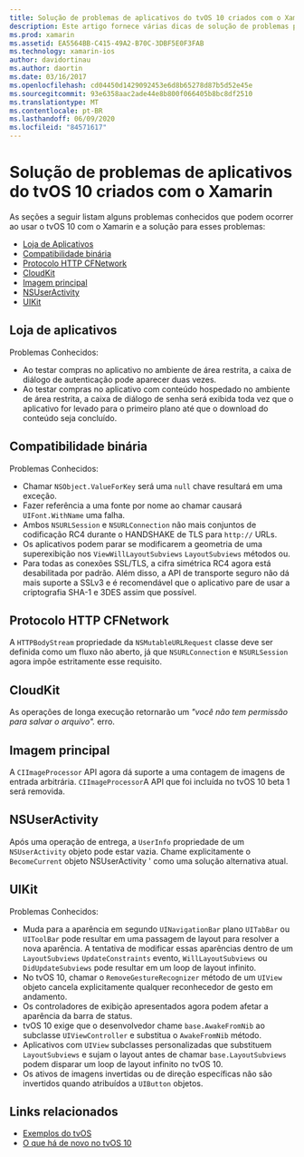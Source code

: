 ```yaml
---
title: Solução de problemas de aplicativos do tvOS 10 criados com o Xamarin
description: Este artigo fornece várias dicas de solução de problemas para trabalhar com o tvOS 10 em aplicativos Xamarin. Ele descreve problemas relacionados à loja de aplicativos, compatibilidade binária, CFNetwork HttpProtocol, CloudKit, imagem principal, NSUserActivity e UIKit.
ms.prod: xamarin
ms.assetid: EA5564BB-C415-49A2-B70C-3DBF5E0F3FAB
ms.technology: xamarin-ios
author: davidortinau
ms.author: daortin
ms.date: 03/16/2017
ms.openlocfilehash: cd04450d1429092453e6d8b65278d87b5d52e45e
ms.sourcegitcommit: 93e6358aac2ade44e8b800f066405b8bc8df2510
ms.translationtype: MT
ms.contentlocale: pt-BR
ms.lasthandoff: 06/09/2020
ms.locfileid: "84571617"
---
```

# <a name="troubleshooting-tvos-10-apps-built-with-xamarin"></a>Solução de problemas de aplicativos do tvOS 10 criados com o Xamarin

As seções a seguir listam alguns problemas conhecidos que podem ocorrer ao usar o tvOS 10 com o Xamarin e a solução para esses problemas:

- [Loja de Aplicativos](#App-Store)
- [Compatibilidade binária](#Binary-Compatibility)
- [Protocolo HTTP CFNetwork](#CFNetwork-HTTP-Protocol)
- [CloudKit](#CloudKit)
- [Imagem principal](#CoreImage)
- [NSUserActivity](#NSUserActivity)
- [UIKit](#UIKit)

<a name="App-Store"></a>

## <a name="app-store"></a>Loja de aplicativos

Problemas Conhecidos:

- Ao testar compras no aplicativo no ambiente de área restrita, a caixa de diálogo de autenticação pode aparecer duas vezes.
- Ao testar compras no aplicativo com conteúdo hospedado no ambiente de área restrita, a caixa de diálogo de senha será exibida toda vez que o aplicativo for levado para o primeiro plano até que o download do conteúdo seja concluído.

<a name="Binary-Compatibility"></a>

## <a name="binary-compatibility"></a>Compatibilidade binária

Problemas Conhecidos:

- Chamar `NSObject.ValueForKey` será uma `null` chave resultará em uma exceção.
- Fazer referência a uma fonte por nome ao chamar causará `UIFont.WithName` uma falha.
- Ambos `NSURLSession` e `NSURLConnection` não mais conjuntos de codificação RC4 durante o HANDSHAKE de TLS para `http://` URLs.
- Os aplicativos podem parar se modificarem a geometria de uma superexibição nos `ViewWillLayoutSubviews` `LayoutSubviews` métodos ou.
- Para todas as conexões SSL/TLS, a cifra simétrica RC4 agora está desabilitada por padrão. Além disso, a API de transporte seguro não dá mais suporte a SSLv3 e é recomendável que o aplicativo pare de usar a criptografia SHA-1 e 3DES assim que possível.

<a name="CFNetwork-HTTP-Protocol"></a>

## <a name="cfnetwork-http-protocol"></a>Protocolo HTTP CFNetwork

A `HTTPBodyStream` propriedade da `NSMutableURLRequest` classe deve ser definida como um fluxo não aberto, já que `NSURLConnection` e `NSURLSession` agora impõe estritamente esse requisito.

<a name="CloudKit"></a>

## <a name="cloudkit"></a>CloudKit

As operações de longa execução retornarão um _"você não tem permissão para salvar o arquivo"._ erro.

<a name="CoreImage"></a>

## <a name="core-image"></a>Imagem principal

A `CIImageProcessor` API agora dá suporte a uma contagem de imagens de entrada arbitrária. `CIImageProcessor`A API que foi incluída no tvOS 10 beta 1 será removida.

<a name="NSUserActivity"></a>

## <a name="nsuseractivity"></a>NSUserActivity

Após uma operação de entrega, a `UserInfo` propriedade de um `NSUserActivity` objeto pode estar vazia. Chame explicitamente o `BecomeCurrent` objeto NSUserActivity ' como uma solução alternativa atual.

<a name="UIKit"></a>

## <a name="uikit"></a>UIKit

Problemas Conhecidos:

- Muda para a aparência em segundo `UINavigationBar` plano `UITabBar` ou `UIToolBar` pode resultar em uma passagem de layout para resolver a nova aparência. A tentativa de modificar essas aparências dentro de um `LayoutSubviews` `UpdateConstraints` evento, `WillLayoutSubviews` ou `DidUpdateSubviews` pode resultar em um loop de layout infinito.
- No tvOS 10, chamar o `RemoveGestureRecognizer` método de um `UIView` objeto cancela explicitamente qualquer reconhecedor de gesto em andamento.
- Os controladores de exibição apresentados agora podem afetar a aparência da barra de status.
- tvOS 10 exige que o desenvolvedor chame `base.AwakeFromNib` ao subclasse `UIViewController` e substitua o `AwakeFromNib` método.
- Aplicativos com `UIView` subclasses personalizadas que substituem `LayoutSubviews` e sujam o layout antes de chamar `base.LayoutSubviews` podem disparar um loop de layout infinito no tvOS 10.
- Os ativos de imagens invertidas ou de direção específicas não são invertidos quando atribuídos a `UIButton` objetos.

## <a name="related-links"></a>Links relacionados

- [Exemplos do tvOS](https://docs.microsoft.com/samples/browse/?products=xamarin&term=Xamarin.iOS+tvOS)
- [O que há de novo no tvOS 10](https://developer.apple.com/library/prerelease/content/releasenotes/General/WhatsNewinTVOS/Articles/tvOS10.html#//apple_ref/doc/uid/TP40017259-SW1)
